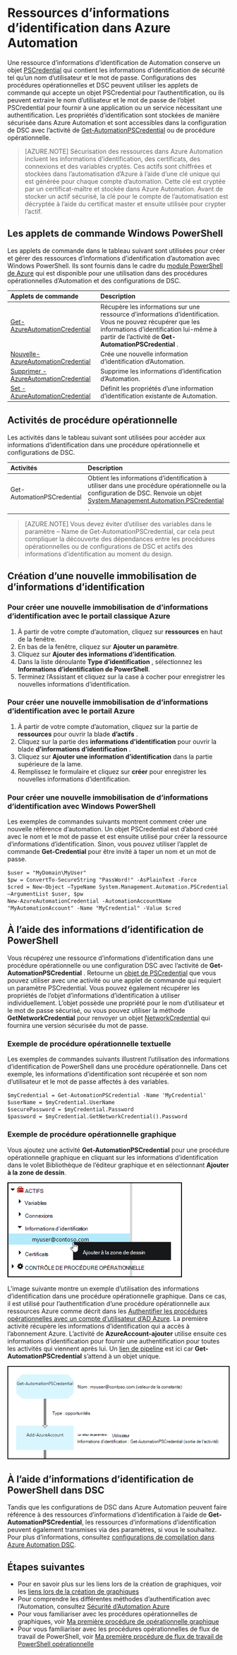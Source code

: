 <properties 
   pageTitle="Informations d’identification d’actifs dans Azure automatisation | Microsoft Azure"
   description="Ressources d’informations d’identification dans Azure Automation contiennent des informations d’identification de sécurité qui peuvent être utilisées pour s’authentifier auprès de ressources accédés par la procédure opérationnelle ou configuration de DSC. Cet article décrit comment créer des ressources d’informations d’identification et les utiliser dans une procédure opérationnelle ou une configuration de DSC."
   services="automation"
   documentationCenter=""
   authors="mgoedtel"
   manager="jwhit"
   editor="tysonn" />
<tags 
   ms.service="automation"
   ms.devlang="na"
   ms.topic="article"
   ms.tgt_pltfrm="na"
   ms.workload="infrastructure-services"
   ms.date="06/09/2016"
   ms.author="bwren" />

# <a name="credential-assets-in-azure-automation"></a>Ressources d’informations d’identification dans Azure Automation

Une ressource d’informations d’identification de Automation conserve un objet [PSCredential](http://msdn.microsoft.com/library/system.management.automation.pscredential) qui contient les informations d’identification de sécurité tel qu’un nom d’utilisateur et le mot de passe. Configurations des procédures opérationnelles et DSC peuvent utiliser les applets de commande qui accepte un objet PSCredential pour l’authentification, ou ils peuvent extraire le nom d’utilisateur et le mot de passe de l’objet PSCredential pour fournir à une application ou un service nécessitant une authentification. Les propriétés d’identification sont stockées de manière sécurisée dans Azure Automation et sont accessibles dans la configuration de DSC avec l’activité de [Get-AutomationPSCredential](http://msdn.microsoft.com/library/system.management.automation.pscredential.aspx) ou de procédure opérationnelle.

>[AZURE.NOTE] Sécurisation des ressources dans Azure Automation incluent les informations d’identification, des certificats, des connexions et des variables cryptés. Ces actifs sont chiffrées et stockées dans l’automatisation d’Azure à l’aide d’une clé unique qui est générée pour chaque compte d’automation. Cette clé est cryptée par un certificat-maître et stockée dans Azure Automation. Avant de stocker un actif sécurisé, la clé pour le compte de l’automatisation est décryptée à l’aide du certificat master et ensuite utilisée pour crypter l’actif. 

## <a name="windows-powershell-cmdlets"></a>Les applets de commande Windows PowerShell

Les applets de commande dans le tableau suivant sont utilisées pour créer et gérer des ressources d’informations d’identification d’automation avec Windows PowerShell.  Ils sont fournis dans le cadre du [module PowerShell de Azure](../powershell-install-configure.md) qui est disponible pour une utilisation dans des procédures opérationnelles d’Automation et des configurations de DSC.

|Applets de commande|Description|
|:---|:---|
|[Get-AzureAutomationCredential](http://msdn.microsoft.com/library/dn913781.aspx)|Récupère les informations sur une ressource d’informations d’identification. Vous ne pouvez récupérer que les informations d’identification lui-même à partir de l’activité de **Get-AutomationPSCredential** .|
|[Nouvelle-AzureAutomationCredential](http://msdn.microsoft.com/library/azure/jj554330.aspx)|Crée une nouvelle information d’identification d’Automation.|
|[Supprimer - AzureAutomationCredential](http://msdn.microsoft.com/library/azure/jj554330.aspx)|Supprime les informations d’identification d’Automation.|
|[Set - AzureAutomationCredential](http://msdn.microsoft.com/library/azure/jj554330.aspx)|Définit les propriétés d’une information d’identification existante de Automation.|

## <a name="runbook-activities"></a>Activités de procédure opérationnelle

Les activités dans le tableau suivant sont utilisées pour accéder aux informations d’identification dans une procédure opérationnelle et configurations de DSC.

|Activités|Description|
|:---|:---|
|Get-AutomationPSCredential|Obtient les informations d’identification à utiliser dans une procédure opérationnelle ou la configuration de DSC. Renvoie un objet [System.Management.Automation.PSCredential](http://msdn.microsoft.com/library/system.management.automation.pscredential) .|

>[AZURE.NOTE] Vous devez éviter d’utiliser des variables dans le paramètre – Name de Get-AutomationPSCredential, car cela peut compliquer la découverte des dépendances entre les procédures opérationnelles ou de configurations de DSC et actifs des informations d’identification au moment du design.

## <a name="creating-a-new-credential-asset"></a>Création d’une nouvelle immobilisation de d’informations d’identification


### <a name="to-create-a-new-credential-asset-with-the-azure-classic-portal"></a>Pour créer une nouvelle immobilisation de d’informations d’identification avec le portail classique Azure

1. À partir de votre compte d’automation, cliquez sur **ressources** en haut de la fenêtre.
1. En bas de la fenêtre, cliquez sur **Ajouter un paramètre**.
1. Cliquez sur **Ajouter des informations d’identification**.
2. Dans la liste déroulante **Type d’identification** , sélectionnez les **Informations d’identification de PowerShell**.
1. Terminez l’Assistant et cliquez sur la case à cocher pour enregistrer les nouvelles informations d’identification.


### <a name="to-create-a-new-credential-asset-with-the-azure-portal"></a>Pour créer une nouvelle immobilisation de d’informations d’identification avec le portail Azure

1. À partir de votre compte d’automation, cliquez sur la partie de **ressources** pour ouvrir la blade **d’actifs** .
1. Cliquez sur la partie des **informations d’identification** pour ouvrir la blade **d’informations d’identification** .
1. Cliquez sur **Ajouter une information d’identification** dans la partie supérieure de la lame.
1. Remplissez le formulaire et cliquez sur **créer** pour enregistrer les nouvelles informations d’identification.


### <a name="to-create-a-new-credential-asset-with-windows-powershell"></a>Pour créer une nouvelle immobilisation de d’informations d’identification avec Windows PowerShell

Les exemples de commandes suivants montrent comment créer une nouvelle référence d’automation. Un objet PSCredential est d’abord créé avec le nom et le mot de passe et est ensuite utilisé pour créer la ressource d’informations d’identification. Sinon, vous pouvez utiliser l’applet de commande **Get-Credential** pour être invité à taper un nom et un mot de passe.

    $user = "MyDomain\MyUser"
    $pw = ConvertTo-SecureString "PassWord!" -AsPlainText -Force
    $cred = New-Object –TypeName System.Management.Automation.PSCredential –ArgumentList $user, $pw
    New-AzureAutomationCredential -AutomationAccountName "MyAutomationAccount" -Name "MyCredential" -Value $cred

## <a name="using-a-powershell-credential"></a>À l’aide des informations d’identification de PowerShell

Vous récupérez une ressource d’informations d’identification dans une procédure opérationnelle ou une configuration DSC avec l’activité de **Get-AutomationPSCredential** . Retourne un [objet de PSCredential](http://msdn.microsoft.com/library/system.management.automation.pscredential.aspx) que vous pouvez utiliser avec une activité ou une applet de commande qui requiert un paramètre PSCredential. Vous pouvez également récupérer les propriétés de l’objet d’informations d’identification à utiliser individuellement. L’objet possède une propriété pour le nom d’utilisateur et le mot de passe sécurisé, ou vous pouvez utiliser la méthode **GetNetworkCredential** pour renvoyer un objet [NetworkCredential](http://msdn.microsoft.com/library/system.net.networkcredential.aspx) qui fournira une version sécurisée du mot de passe.

### <a name="textual-runbook-sample"></a>Exemple de procédure opérationnelle textuelle

Les exemples de commandes suivants illustrent l’utilisation des informations d’identification de PowerShell dans une procédure opérationnelle. Dans cet exemple, les informations d’identification sont récupérée et son nom d’utilisateur et le mot de passe affectés à des variables.

    $myCredential = Get-AutomationPSCredential -Name 'MyCredential'
    $userName = $myCredential.UserName
    $securePassword = $myCredential.Password
    $password = $myCredential.GetNetworkCredential().Password


### <a name="graphical-runbook-sample"></a>Exemple de procédure opérationnelle graphique

Vous ajoutez une activité **Get-AutomationPSCredential** pour une procédure opérationnelle graphique en cliquant sur les informations d’identification dans le volet Bibliothèque de l’éditeur graphique et en sélectionnant **Ajouter à la zone de dessin**.


![Ajout d’informations d’identification pour la toile](media/automation-credentials/credential-add-canvas.png)

L’image suivante montre un exemple d’utilisation des informations d’identification dans une procédure opérationnelle graphique.  Dans ce cas, il est utilisé pour l’authentification d’une procédure opérationnelle aux ressources Azure comme décrit dans les [Authentifier les procédures opérationnelles avec un compte d’utilisateur d’AD Azure](automation-sec-configure-aduser-account.md).  La première activité récupère les informations d’identification qui a accès à l’abonnement Azure.  L’activité de **AzureAccount-ajouter** utilise ensuite ces informations d’identification pour fournir une authentification pour toutes les activités qui viennent après lui.  Un [lien de pipeline](automation-graphical-authoring-intro.md#links-and-workflow) est ici car **Get-AutomationPSCredential** s’attend à un objet unique.  

![Ajout d’informations d’identification pour la toile](media/automation-credentials/get-credential.png)

## <a name="using-a-powershell-credential-in-dsc"></a>À l’aide d’informations d’identification de PowerShell dans DSC
Tandis que les configurations de DSC dans Azure Automation peuvent faire référence à des ressources d’informations d’identification à l’aide de **Get-AutomationPSCredential**, les ressources d’informations d’identification peuvent également transmises via des paramètres, si vous le souhaitez. Pour plus d’informations, consultez [configurations de compilation dans Azure Automation DSC](automation-dsc-compile.md#credential-assets).

## <a name="next-steps"></a>Étapes suivantes

- Pour en savoir plus sur les liens lors de la création de graphiques, voir les [liens lors de la création de graphiques](automation-graphical-authoring-intro.md#links-and-workflow)
- Pour comprendre les différentes méthodes d’authentification avec l’Automation, consultez [Sécurité d’Automation Azure](automation-security-overview.md)
- Pour vous familiariser avec les procédures opérationnelles de graphiques, voir [Ma première procédure de opérationnelle graphique](automation-first-runbook-graphical.md)
- Pour vous familiariser avec les procédures opérationnelles de flux de travail de PowerShell, voir [Ma première procédure de flux de travail de PowerShell opérationnelle](automation-first-runbook-textual.md) 

 
